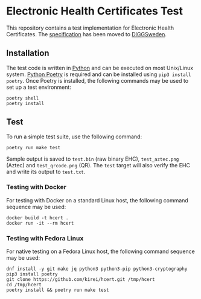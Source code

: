 # Electronic Health Certificates Test

This repository contains a test implementation for Electronic Health Certificates. The [specification](https://github.com/DIGGSweden/hcert) has been moved to [DIGGSweden](https://github.com/DIGGSweden).


## Installation

The test code is written in [Python](https://www.python.org/) and can be executed on most Unix/Linux system. [Python Poetry](https://python-poetry.org/) is required and can be installed using `pip3 install poetry`. Once Poetry is installed, the following commands may be used to set up a test environment:

    poetry shell
    poetry install


## Test

To run a simple test suite, use the following command:

    poetry run make test

Sample output is saved to `test.bin` (raw binary EHC), `test_aztec.png` (Aztec) and `test_qrcode.png` (QR). The `test` target will also verify the EHC and write its output to `test.txt`.

### Testing with Docker

For testing with Docker on a standard Linux host, the following command sequence may be used:

    docker build -t hcert .
    docker run -it --rm hcert

### Testing with Fedora Linux

For native testing on a Fedora Linux host, the following command sequence may be used:

    dnf install -y git make jq python3 python3-pip python3-cryptography
    pip3 install poetry
    git clone https://github.com/kirei/hcert.git /tmp/hcert
    cd /tmp/hcert
    poetry install && poetry run make test
